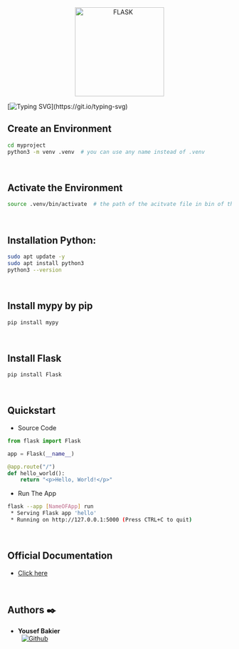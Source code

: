 <div align="center">
  <img src="https://miro.medium.com/v2/resize:fit:640/1*dKU4uBSnJCs4jzkkuiALoQ.png" alt="FLASK" width="200"/>
</div>

[![Typing SVG](https://readme-typing-svg.herokuapp.com?font=Fira+Code&weight=900&size=32&pause=1000&width=435&lines=Pagination\(:)](https://git.io/typing-svg)

## Create an Environment
```bash
cd myproject
python3 -m venv .venv  # you can use any name instead of .venv
```
<br />

## Activate the Environment
```bash
source .venv/bin/activate  # the path of the acitvate file in bin of the environment
```
<br />

## Installation Python:
```bash
sudo apt update -y
sudo apt install python3
python3 --version
```
<br />

## Install mypy by pip
```bash
pip install mypy
```
<br />

## Install Flask
```bash
pip install Flask
```
<br />


## Quickstart
- Source Code
```python
from flask import Flask

app = Flask(__name__)

@app.route("/")
def hello_world():
    return "<p>Hello, World!</p>"
```

- Run The App
```bash
flask --app [NameOFApp] run
 * Serving Flask app 'hello'
 * Running on http://127.0.0.1:5000 (Press CTRL+C to quit)
```
<br />

## Official Documentation
- [Click here](https://flask.palletsprojects.com/en/3.0.x/)
<br />


## Authors :black_nib:

* __Yousef Bakier__ &nbsp;&nbsp;&nbsp;&nbsp;&nbsp;&nbsp; <br />
 &nbsp;&nbsp;[<img height="" src="https://img.shields.io/static/v1?label=&message=GitHub&color=181717&logo=GitHub&logoColor=f2f2f2&labelColor=2F333A" alt="Github">](https://github.com/Y-Baker)
